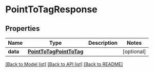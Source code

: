 # PointToTagResponse

## Properties
Name | Type | Description | Notes
------------ | ------------- | ------------- | -------------
**data** | [**PointToTagPointToTag**](PointToTagPointToTag.md) |  | [optional] 

[[Back to Model list]](../README.md#documentation-for-models) [[Back to API list]](../README.md#documentation-for-api-endpoints) [[Back to README]](../README.md)

